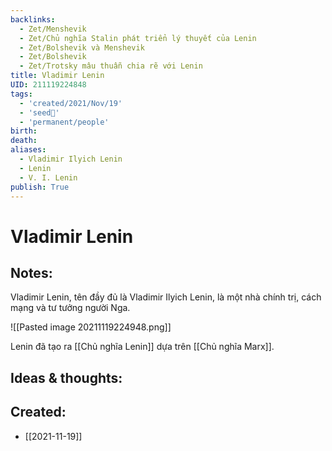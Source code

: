 ```yaml
---
backlinks:
  - Zet/Menshevik
  - Zet/Chủ nghĩa Stalin phát triển lý thuyết của Lenin
  - Zet/Bolshevik và Menshevik
  - Zet/Bolshevik
  - Zet/Trotsky mâu thuẫn chia rẽ với Lenin
title: Vladimir Lenin
UID: 211119224848
tags:
  - 'created/2021/Nov/19'
  - 'seed🥜'
  - 'permanent/people'
birth: 
death: 
aliases:
  - Vladimir Ilyich Lenin
  - Lenin
  - V. I. Lenin
publish: True
---
```

# Vladimir Lenin

## Notes:
Vladimir Lenin, tên đầy đủ là Vladimir Ilyich Lenin, là một nhà chính trị, cách mạng và tư tưởng người Nga.

![[Pasted image 20211119224948.png]]

Lenin đã tạo ra [[Chủ nghĩa Lenin]] dựa trên [[Chủ nghĩa Marx]].

## Ideas & thoughts:

## Created:
- [[2021-11-19]]
